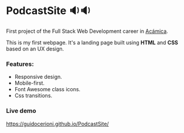 # PodcastSite 🔉🔉
First project of the Full Stack Web Development career in [Acámica](https://www.acamica.com/desarrollo-web-full-stack).

This is my first webpage. It's a landing page built using **HTML** and **CSS** based on an UX design.

### Features:
 * Responsive design.
 * Mobile-first.
 * Font Awesome class icons.
 * Css transitions.

### Live demo
https://guidocerioni.github.io/PodcastSite/
